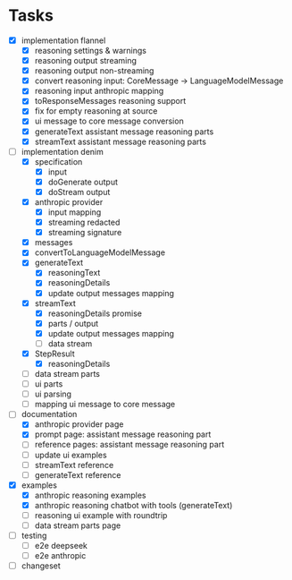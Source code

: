 # Tasks

- [x] implementation flannel
  - [x] reasoning settings & warnings
  - [x] reasoning output streaming
  - [x] reasoning output non-streaming
  - [x] convert reasoning input: CoreMessage -> LanguageModelMessage
  - [x] reasoning input anthropic mapping
  - [x] toResponseMessages reasoning support
  - [x] fix for empty reasoning at source
  - [x] ui message to core message conversion
  - [x] generateText assistant message reasoning parts
  - [x] streamText assistant message reasoning parts
- [ ] implementation denim
  - [x] specification
    - [x] input
    - [x] doGenerate output
    - [x] doStream output
  - [x] anthropic provider
    - [x] input mapping
    - [x] streaming redacted
    - [x] streaming signature
  - [x] messages
  - [x] convertToLanguageModelMessage
  - [x] generateText
    - [x] reasoningText
    - [x] reasoningDetails
    - [x] update output messages mapping
  - [x] streamText
    - [x] reasoningDetails promise
    - [x] parts / output
    - [x] update output messages mapping
    - [ ] data stream
  - [x] StepResult
    - [x] reasoningDetails
  - [ ] data stream parts
  - [ ] ui parts
  - [ ] ui parsing
  - [ ] mapping ui message to core message
- [ ] documentation
  - [x] anthropic provider page
  - [x] prompt page: assistant message reasoning part
  - [ ] reference pages: assistant message reasoning part
  - [ ] update ui examples
  - [ ] streamText reference
  - [ ] generateText reference
- [x] examples
  - [x] anthropic reasoning examples
  - [x] anthropic reasoning chatbot with tools (generateText)
  - [ ] reasoning ui example with roundtrip
  - [ ] data stream parts page
- [ ] testing
  - [ ] e2e deepseek
  - [ ] e2e anthropic
- [ ] changeset

